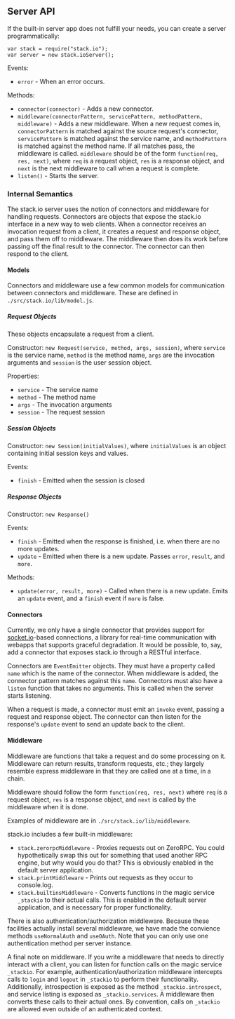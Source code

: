 ## Server API ##

If the built-in server app does not fulfill your needs, you can create a
server programmatically:

    var stack = require("stack.io");
    var server = new stack.ioServer();

Events:
 * `error` - When an error occurs.

Methods:
 * `connector(connector)` - Adds a new connector.
 * `middleware(connectorPattern, servicePattern, methodPattern, middleware)` -
   Adds a new middleware. When a new request comes in, `connectorPattern` is
   matched against the source request's connector, `servicePattern` is matched
   against the service name, and `methodPattern` is matched against the method
   name. If all matches pass, the middleware is called. `middleware` should be
   of the form `function(req, res, next)`, where `req` is a request object,
   `res` is a response object, and `next` is the next middleware to call when
   a request is complete.
 * `listen()` - Starts the server.

### Internal Semantics ###

The stack.io server uses the notion of connectors and middleware for handling
requests. Connectors are objects that expose the stack.io interface in a new
way to web clients. When a connector receives an invocation request from a
client, it creates a request and response object, and pass them off to
middleware. The middleware then does its work before passing off the final
result to the connector. The connector can then respond to the client.

#### Models ####

Connectors and middleware use a few common models for communication between
connectors and middleware. These are defined in `./src/stack.io/lib/model.js`.

##### Request Objects #####

These objects encapsulate a request from a client.

Constructor: `new Request(service, method, args, session)`, where `service`
is the service name, `method` is the method name, `args` are the invocation
arguments and `session` is the user session object.

Properties:
 * `service` - The service name
 * `method` - The method name
 * `args` - The invocation arguments
 * `session` - The request session

##### Session Objects #####

Constructor: `new Session(initialValues)`, where `initialValues` is an object
containing initial session keys and values.

Events:
 * `finish` - Emitted when the session is closed

##### Response Objects #####

Constructor: `new Response()`

Events:
 * `finish` - Emitted when the response is finished, i.e. when there are no
   more updates.
 * `update` - Emitted when there is a new update. Passes `error`, `result`,
   and `more`.

Methods:
 * `update(error, result, more)` - Called when there is a new update. Emits an
   `update` event, and a `finish` event if `more` is false.

#### Connectors ####

Currently, we only have a single connector that provides support for
[socket.io](http://socket.io/)-based connections, a library for real-time
communication with webapps that supports graceful degradation. It would be
possible, to, say, add a connector that exposes stack.io through a RESTful
interface.

Connectors are `EventEmitter` objects. They must have a property called `name`
which is the name of the connector. When middleware is added, the connector
pattern matches against this `name`. Connectors must also have a `listen`
function that takes no arguments. This is called when the server starts
listening.

When a request is made, a connector must emit an `invoke` event, passing a
request and response object. The connector can then listen for the response's
`update` event to send an update back to the client.

#### Middleware ####

Middleware are functions that take a request and do some processing on it.
Middleware can return results, transform requests, etc.; they largely resemble
express middleware in that they are called one at a time, in a chain.

Middleware should follow the form `function(req, res, next)` where `req` is a
request object, `res` is a response object, and `next` is called by the
middleware when it is done.

Examples of middleware are in `./src/stack.io/lib/middleware`.

stack.io includes a few built-in middleware:

 * `stack.zerorpcMiddleware` - Proxies requests out on ZeroRPC. You could
   hypothetically swap this out for something that used another RPC engine,
   but why would you do that? This is obviously enabled in the default server
   application.
 * `stack.printMiddleware` - Prints out requests as they occur to console.log.
 * `stack.builtinsMiddleware` - Converts functions in the magic service
   `_stackio` to their actual calls. This is enabled in the default server
   application, and is necessary for proper functionality.

There is also authentication/authorization middleware. Because these
facilities actually install several middleware, we have made the convience
methods `useNormalAuth` and `useOAuth`. Note that you can only use one
authentication method per server instance.

A final note on middleware. If you write a middleware that needs to directly
interact with a client, you can listen for function calls on the magic service
`_stackio`. For example, authentication/authorization middleware intercepts
calls to `login` and `logout` in `_stackio` to perform their functionality.
Additionally, introspection is exposed as the method `_stackio.introspect`, and
service listing is exposed as `_stackio.services`. A middleware then converts
these calls to their actual ones. By convention, calls on `_stackio` are
allowed even outside of an authenticated context.
